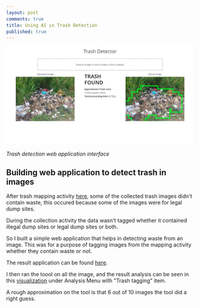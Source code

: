 ```yaml
---
layout: post
comments: true
title: Using AI in Trash Detection
published: true
---
```


![](https://raw.githubusercontent.com/samweli/jekyll-now/master/images/trash-detector.png)

_Trash detection web application interface_

## Building web application to detect trash in images

After trash mapping activity [here](http://samweli.github.io/Trash-Map/), some of the collected trash images didn't 
contain waste, this occured because some of the images were for legal dump sites.

During the collection activity the data wasn't tagged whether it contained illegal dump sites or legal dump sites or both.

So I built a simple web application that helps in detecting waste from an image. This was for a purpose of tagging images 
from the mapping activity whether they contain waste or not.

The result application can be found [here](http://trash-detection.herokuapp.com/).

I then ran the toool on all the image, and the result analysis can be seen in this [visualization](http://dar-trash-viz.herokuapp.com/)
under Analysis Menu with "Trash tagging" item.

A rough approximation on the tool is that 6 out of 10 images the tool did a right guess.


